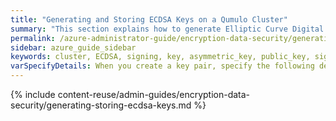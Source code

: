 ```yaml
---
title: "Generating and Storing ECDSA Keys on a Qumulo Cluster"
summary: "This section explains how to generate Elliptic Curve Digital Signature Algorithm (ECDSA) keys and ECDSA verification signatures that are compatible with the Qumulo file system key store."
permalink: /azure-administrator-guide/encryption-data-security/generating-storing-ecdsa-keys.html
sidebar: azure_guide_sidebar
keywords: cluster, ECDSA, signing, key, asymmetric_key, public_key, signature, cryptography, ransomware, security, key_store, key_management_service, KMS
varSpecifyDetails: When you create a key pair, specify the following details&#58;
---
```


{% include content-reuse/admin-guides/encryption-data-security/generating-storing-ecdsa-keys.md %}
